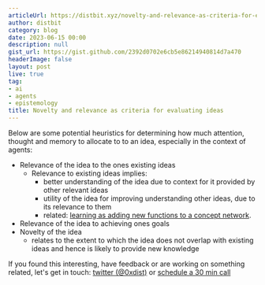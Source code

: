```yaml
---
articleUrl: https://distbit.xyz/novelty-and-relevance-as-criteria-for-evaluating-ideas
author: distbit
category: blog
date: 2023-06-15 00:00
description: null
gist_url: https://gist.github.com/2392d0702e6cb5e86214940814d7a470
headerImage: false
layout: post
live: true
tag:
- ai
- agents
- epistemology
title: Novelty and relevance as criteria for evaluating ideas
---
```



 

Below are some potential heuristics for determining how much attention, thought and memory to allocate to to an idea, especially in the context of agents:  

- Relevance of the idea to the ones existing ideas  
	- Relevance to existing ideas implies:  
		- better understanding of the idea due to context for it provided by other relevant ideas  
		- utility of the idea for improving understanding other ideas, due to its relevance to them  
		- related: [learning as adding new functions to a concept network](/learning-as-adding-new-functions-to-a-concept-network).  
- Relevance of the idea to achieving ones goals  
- Novelty of the idea  
	- relates to the extent to which the idea does not overlap with existing ideas and hence is likely to provide new knowledge  

If you found this interesting, have feedback or are working on something related, let's get in touch: [twitter (@0xdist)](https://twitter.com/0xdist) or [schedule a 30 min call](https://cal.com/distbit/30min)